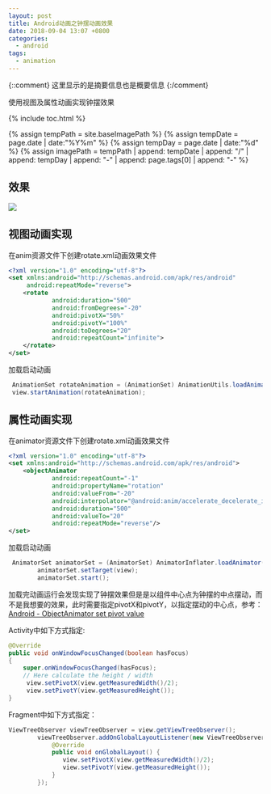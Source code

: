 ```yaml
---
layout: post
title: Android动画之钟摆动画效果
date: 2018-09-04 13:07 +0800
categories:
  - android
tags:
  - animation
---
```


{::comment}
这里显示的是摘要信息也是概要信息
{:/comment}

使用视图及属性动画实现钟摆效果

<!-- more -->

{% include toc.html %}

<!-- 设置图片公共地址 -->
{% assign tempPath = site.baseImagePath %}
{% assign tempDate = page.date | date:"%Y%m" %}
{% assign tempDay = page.date | date:"%d" %}
{% assign imagePath = tempPath | append: tempDate | append: "/" | append: tempDay | append: "-" | append: page.tags[0] | append: "-" %}

## 效果
![]({{imagePath}}01.gif)

## 视图动画实现  
在anim资源文件下创建rotate.xml动画效果文件  
```xml
<?xml version="1.0" encoding="utf-8"?>
<set xmlns:android="http://schemas.android.com/apk/res/android"
     android:repeatMode="reverse">
    <rotate
            android:duration="500"
            android:fromDegrees="-20"
            android:pivotX="50%"
            android:pivotY="100%"
            android:toDegrees="20"
            android:repeatCount="infinite">
    </rotate>
</set>
```
加载启动动画  
```java
 AnimationSet rotateAnimation = (AnimationSet) AnimationUtils.loadAnimation(getActivity().getApplicationContext(), R.anim.rotate);
 view.startAnimation(rotateAnimation);
```
## 属性动画实现  
在animator资源文件下创建rotate.xml动画效果文件  
```xml
<?xml version="1.0" encoding="utf-8"?>
<set xmlns:android="http://schemas.android.com/apk/res/android">
    <objectAnimator
            android:repeatCount="-1"
            android:propertyName="rotation"
            android:valueFrom="-20"
            android:interpolator="@android:anim/accelerate_decelerate_interpolator"
            android:duration="500"
            android:valueTo="20"
            android:repeatMode="reverse"/>
</set>
```
加载启动动画  
```java
 AnimatorSet animatorSet = (AnimatorSet) AnimatorInflater.loadAnimator(getActivity().getApplicationContext(), R.animator.rotate);
        animatorSet.setTarget(view);
        animatorSet.start();
```
加载完动画运行会发现实现了钟摆效果但是是以组件中心点为钟摆的中点摆动，而不是我想要的效果，此时需要指定pivotX和pivotY，以指定摆动的中心点，参考：[Android - ObjectAnimator set pivot value](https://stackoverflow.com/questions/18140262/android-objectanimator-set-pivot-value/18181174)  

Activity中如下方式指定:  
```java
@Override
public void onWindowFocusChanged(boolean hasFocus)
{
    super.onWindowFocusChanged(hasFocus);
    // Here calculate the height / width
     view.setPivotX(view.getMeasuredWidth()/2);
     view.setPivotY(view.getMeasuredHeight());
}
```
Fragment中如下方式指定：  
```java
ViewTreeObserver viewTreeObserver = view.getViewTreeObserver();
        viewTreeObserver.addOnGlobalLayoutListener(new ViewTreeObserver.OnGlobalLayoutListener() {
            @Override
            public void onGlobalLayout() {
               view.setPivotX(view.getMeasuredWidth()/2);
               view.setPivotY(view.getMeasuredHeight());
            }
        });
```
